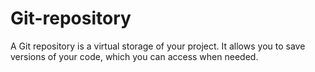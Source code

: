 # Git-repository
A Git repository is a virtual storage of your project. It allows you to save versions of your code, which you can access when needed. 
